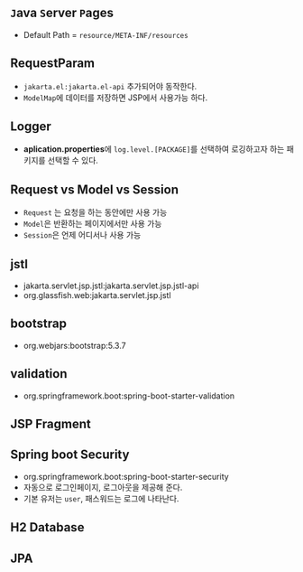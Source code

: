## `J`ava `S`erver `P`ages

- Default Path = `resource/META-INF/resources`

## RequestParam

- `jakarta.el:jakarta.el-api` 추가되어야 동작한다.
- `ModelMap`에 데이터를 저장하면 JSP에서 사용가능 하다.

## Logger

- **aplication.properties**에 `log.level.[PACKAGE]`를 선택하여 로깅하고자 하는 패키지를 선택할 수 있다.

## Request vs Model vs Session

- `Request` 는 요청을 하는 동안에만 사용 가능
- `Model`은 반환하는 페이지에서만 사용 가능
- `Session`은 언제 어디서나 사용 가능

## jstl

- jakarta.servlet.jsp.jstl:jakarta.servlet.jsp.jstl-api
- org.glassfish.web:jakarta.servlet.jsp.jstl

## bootstrap

- org.webjars:bootstrap:5.3.7

## validation

- org.springframework.boot:spring-boot-starter-validation

## JSP Fragment

## Spring boot Security

- org.springframework.boot:spring-boot-starter-security
- 자동으로 로그인페이지, 로그아웃을 제공해 준다.
- 기본 유저는 `user`, 패스워드는 로그에 나타난다.

## H2 Database

## JPA